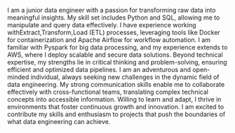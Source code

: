 I am a junior data engineer with a passion for transforming raw data into meaningful insights. My skill set includes Python and SQL, allowing me to manipulate and query data effectively. I have experience working withExtract,Transform,Load (ETL) processes, leveraging tools like Docker for containerization and Apache Airflow for workflow automation.
I am familiar with Pyspark for big data processing, and my experience extends to AWS, where I deploy scalable and secure data solutions. Beyond technical expertise, my strengths lie in critical thinking and problem-solving, ensuring efficient and optimized data pipelines.
I am an adventurous and open-minded individual, always seeking new challenges in the dynamic field of data engineering. My strong communication skills enable me to collaborate effectively with cross-functional teams, translating complex technical concepts into accessible information.
Willing to learn and adapt, I thrive in environments that foster continuous growth and innovation. I am excited to contribute my skills and enthusiasm to projects that push the boundaries of what data engineering can achieve.





